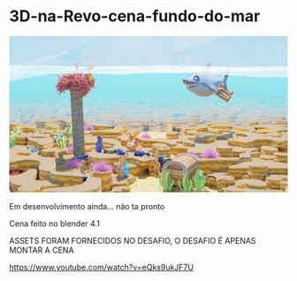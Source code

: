 # 3D-na-Revo-cena-fundo-do-mar
![Render v3](./untitle2d.png)

Em desenvolvimento ainda... não ta pronto

Cena feito no blender 4.1

ASSETS FORAM FORNECIDOS NO DESAFIO, O DESAFIO É APENAS MONTAR A CENA

https://www.youtube.com/watch?v=eQks9ukJF7U
